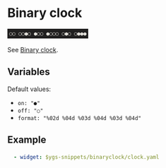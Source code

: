 # Binary clock

![binaryclock.gif](binaryclock.gif)

See [Binary clock](https://en.wikipedia.org/wiki/Binary_clock).

## Variables
Default values:
 - `on: "●"`
 - `off: "○"`
 - `format: "%02d %04d %03d %04d %03d %04d"`

## Example
```yml
  - widget: $ygs-snippets/binaryclock/clock.yaml
```
